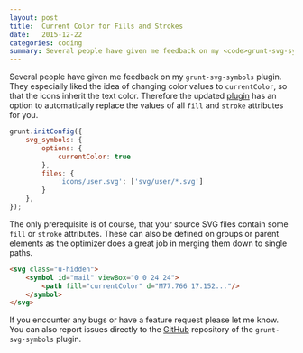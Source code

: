 ```yaml
---
layout: post
title:  Current Color for Fills and Strokes
date:   2015-12-22
categories: coding
summary: Several people have given me feedback on my <code>grunt-svg-symbols</code> plugin. They especially liked the idea of changing color values to <code>currentColor</code>, so that the icons inherit the text color. Therefore the updated plugin has an option to automatically replace the values of all <code>fill</code> and <code>stroke</code> attributes for you.
---
```


Several people have given me feedback on my `grunt-svg-symbols` plugin. They especially liked the idea of changing color values to `currentColor`, so that the icons inherit the text color. Therefore the updated [plugin](https://www.npmjs.com/package/grunt-svg-symbols) has an option to automatically replace the values of all `fill` and `stroke` attributes for you.

~~~ js
grunt.initConfig({
    svg_symbols: {
        options: {
            currentColor: true
        },
        files: {
            'icons/user.svg': ['svg/user/*.svg']
        }
    },
});
~~~

The only prerequisite is of course, that your source SVG files contain some `fill` or `stroke` attributes. These can also be defined on groups or parent elements as the optimizer does a great job in merging them down to single paths.

~~~ html
<svg class="u-hidden">
    <symbol id="mail" viewBox="0 0 24 24">
        <path fill="currentColor" d="M77.766 17.152..."/>
    </symbol>
</svg>
~~~

If you encounter any bugs or have a feature request please let me know. You can also report issues directly to the [GitHub](https://github.com/Lorti/grunt-svg-symbols) repository of the `grunt-svg-symbols` plugin.
